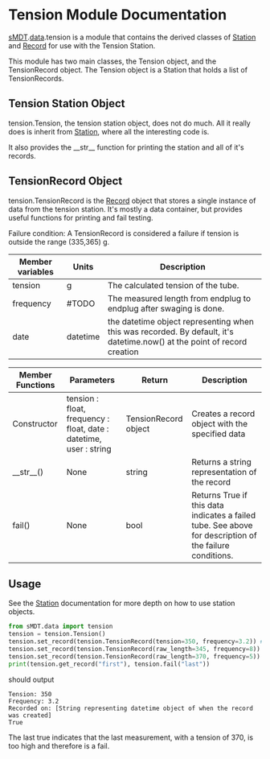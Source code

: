 Tension Module Documentation
==========================

[sMDT](sMDT.md).[data](data.md).tension is a module that contains the derived classes of [Station](station.md) and [Record](record.md) for use with the Tension Station. 

This module has two main classes, the Tension object, and the TensionRecord object. The Tension object is a Station that holds a list of TensionRecords.

Tension Station Object
--------------------
tension.Tension, the tension station object, does not do much. All it really does is inherit from [Station](station.md), where all the interesting code is. 

It also provides the \_\_str\_\_ function for printing the station and all of it's records.

TensionRecord Object
------------------
tension.TensionRecord is the [Record](record.md) object that stores a single instance of data from the tension station. 
It's mostly a data container, but provides useful functions for printing and fail testing. 

Failure condition: A TensionRecord is considered a failure if tension is outside the range (335,365) g.

Member variables|Units|Description
---|---|---
tension | g | The calculated tension of the tube.
frequency | #TODO | The measured length from endplug to endplug after swaging is done.
date | datetime | the datetime object representing when this was recorded. By default, it's datetime.now() at the point of record creation

Member Functions|Parameters|Return|Description
---|---|---|---
Constructor|tension : float, frequency : float, date : datetime, user : string | TensionRecord object | Creates a record object with the specified data
\_\_str\_\_()|None|string|Returns a string representation of the record
fail()|None|bool|Returns True if this data indicates a failed tube. See above for description of the failure conditions.

Usage
-----
See the [Station](station.md) documentation for more depth on how to use station objects. 
```python
from sMDT.data import tension
tension = tension.Tension()                                                #instantiate tension station object
tension.set_record(tension.TensionRecord(tension=350, frequency=3.2)) #add 3 TensionRecords to the tension station, nonsense values for frequency
tension.set_record(tension.TensionRecord(raw_length=345, frequency=8))
tension.set_record(tension.TensionRecord(raw_length=370, frequency=5))
print(tension.get_record("first"), tension.fail("last"))                   #print the first TensionRecord, and whether the tube fails based on the last record.
```
should output
```
Tension: 350
Frequency: 3.2
Recorded on: [String representing datetime object of when the record was created]
True
```
The last true indicates that the last measurement, with a tension of 370, is too high and therefore is a fail.
